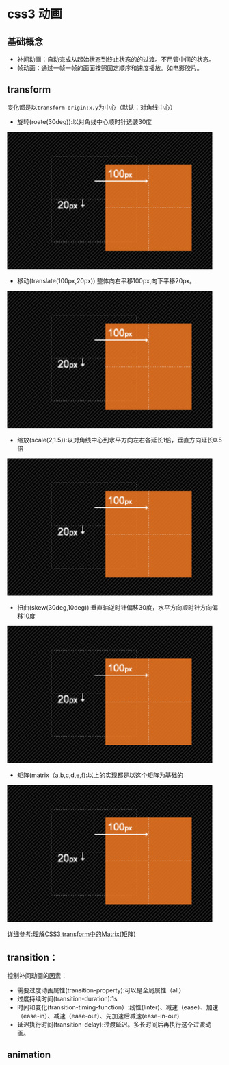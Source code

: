 # css3 动画
## 基础概念
- 补间动画：自动完成从起始状态到终止状态的的过渡。不用管中间的状态。
- 帧动画：通过一帧一帧的画面按照固定顺序和速度播放。如电影胶片。

## transform
变化都是以`transform-origin:x,y`为中心（默认：对角线中心）

- 旋转(roate(30deg)):以对角线中心顺时针选装30度

![旋转](/notes/css3动画/static/css3动画-2.png)
- 移动(translate(100px,20px)):整体向右平移100px,向下平移20px。

![移动](/notes/css3动画/static/css3动画-2.png)
- 缩放(scale(2,1.5)):以对角线中心到水平方向左右各延长1倍，垂直方向延长0.5倍

![缩放](/notes/css3动画/static/css3动画-2.png)
- 扭曲(skew(30deg,10deg)):垂直轴逆时针偏移30度，水平方向顺时针方向偏移10度

![扭曲](/notes/css3动画/static/css3动画-2.png)
- 矩阵(matrix（a,b,c,d,e,f):以上的实现都是以这个矩阵为基础的

![矩阵](/notes/css3动画/static/css3动画-2.png)

[详细参考:理解CSS3 transform中的Matrix(矩阵)](https://www.zhangxinxu.com/wordpress/2012/06/css3-transform-matrix-%E7%9F%A9%E9%98%B5/)


## transition：

控制补间动画的因素：

- 需要过度动画属性(transition-property):可以是全局属性（all）
- 过度持续时间(transition-duration):1s
- 时间和变化(transition-timing-function）:线性(linter)、减速（ease）、加速（ease-in）、减速（ease-out）、先加速后减速(ease-in-out)
- 延迟执行时间(transition-delay):过渡延迟。多长时间后再执行这个过渡动画。

## animation